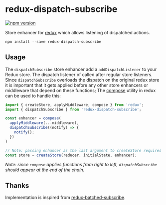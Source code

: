 redux-dispatch-subscribe
=====================

[![npm version](https://img.shields.io/npm/v/redux-dispatch-subscribe.svg?style=flat-square)](https://www.npmjs.com/package/redux-dispatch-subscribe)

Store enhancer for [redux](https://github.com/rackt/redux) which allows listening of dispatched actions. 
```js
npm install --save redux-dispatch-subscribe
```

## Usage

The `dispatchSubscribe` store enhancer add a `addDispatchListener` to your Redux store. The dispatch listener of called after regular store listeners.
Since `dispatchSubscribe` overloads the dispatch on the original redux store it is important that it gets applied before any other store enhancers or middleware that depend on these functions; The [compose](https://github.com/rackt/redux/blob/master/docs/api/compose.md) utility in redux can be used to handle this:

```js
import { createStore, applyMiddleware, compose } from 'redux';
import { dispatchSubscribe } from 'redux-dispatch-subscribe';

const enhancer = compose(
  applyMiddleware(...middleware),
  dispatchSubscribe((notify) => {
    notify();
  })
)

// Note: passing enhancer as the last argument to createStore requires redux@>=3.1.0
const store = createStore(reducer, initialState, enhancer);
```

*Note: since `compose` applies functions from right to left, `dispatchSubscribe` should appear at the end of the chain.*


## Thanks

Implementation is inspired from [redux-batched-subscribe](https://www.npmjs.com/package/redux-batched-subscribe).
